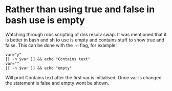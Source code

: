 # Rather than using true and false in bash use is empty

Watching through robs scripting of dns resolv swap. It was mentioned
that it is better in bash and sh to use is empty and contains stuff to
show true and false. This can be done with the `-n` flag, for example:

```
var="y"
[[ -n $var ]] && echo "Contains text"
var=""
[[ -n $var ]] && echo "empty"
```
Will print Contains text after the first var is initialised.
Once var is changed the statement is false and empty wont be shown.



